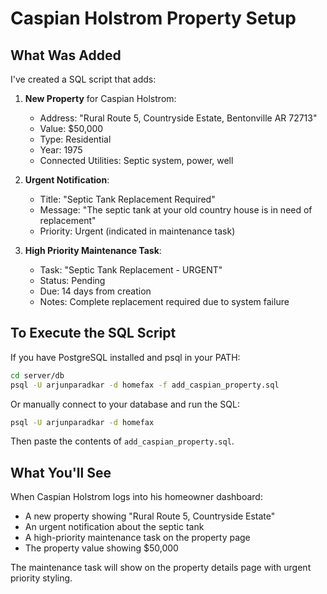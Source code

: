 # Caspian Holstrom Property Setup

## What Was Added

I've created a SQL script that adds:

1. **New Property** for Caspian Holstrom:
   - Address: "Rural Route 5, Countryside Estate, Bentonville AR 72713"
   - Value: $50,000
   - Type: Residential
   - Year: 1975
   - Connected Utilities: Septic system, power, well

2. **Urgent Notification**:
   - Title: "Septic Tank Replacement Required"
   - Message: "The septic tank at your old country house is in need of replacement"
   - Priority: Urgent (indicated in maintenance task)

3. **High Priority Maintenance Task**:
   - Task: "Septic Tank Replacement - URGENT"
   - Status: Pending
   - Due: 14 days from creation
   - Notes: Complete replacement required due to system failure

## To Execute the SQL Script

If you have PostgreSQL installed and psql in your PATH:

```bash
cd server/db
psql -U arjunparadkar -d homefax -f add_caspian_property.sql
```

Or manually connect to your database and run the SQL:

```bash
psql -U arjunparadkar -d homefax
```

Then paste the contents of `add_caspian_property.sql`.

## What You'll See

When Caspian Holstrom logs into his homeowner dashboard:
- A new property showing "Rural Route 5, Countryside Estate"
- An urgent notification about the septic tank
- A high-priority maintenance task on the property page
- The property value showing $50,000

The maintenance task will show on the property details page with urgent priority styling.

